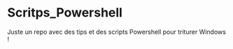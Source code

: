 # Scritps_Powershell

Juste un repo avec des tips et des scripts Powershell pour triturer Windows !
